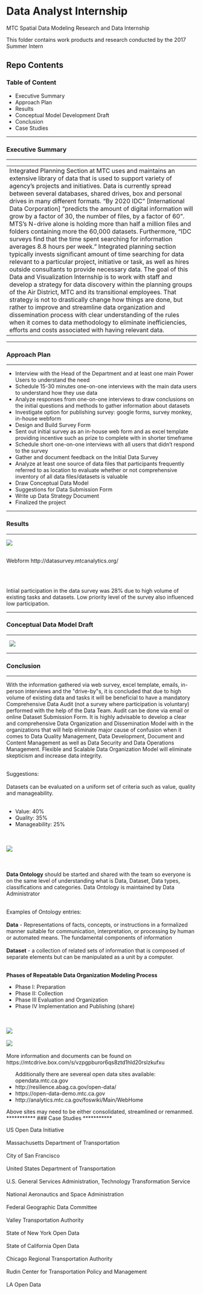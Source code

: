 # Data Analyst Internship
 MTC Spatial Data Modeling Research and Data Internship  

This folder contains work products and research conducted by the 2017 Summer Intern  

## Repo Contents   

### Table of Content
 <ul>
 <li>Executive Summary</li>
 <li>Approach Plan</li>
 <li>Results</li>
 <li>Conceptual Model Development Draft</li>
 <li>Conclusion</li>
 <li>Case Studies</li>
</ul>

**************
### Executive Summary
**************
<table>
<tr><td>Integrated Planning Section at MTC uses and maintains an extensive library of data that is used to support variety of agency’s projects and initiatives. Data is currently spread between several databases, shared drives, box and personal drives in many different formats.  “By 2020 IDC” [International Data Corporation] “predicts the amount of digital information will grow by a factor of 30, the number of files, by a factor of 60”. MTS’s N-drive alone is holding more than half a million files and folders containing more the 60,000 datasets. Furthermore, “IDC surveys find that the time spent searching for information averages 8.8 hours per week.” Integrated planning section typically invests significant amount of time searching for data relevant to a particular project, initiative or task, as well as hires outside consultants to provide necessary data. The goal of this Data and Visualization Internship is to work with staff and develop a strategy for data discovery within the planning groups of the Air District, MTC and its transitional employees. That strategy is not to drastically change how things are done, but rather to improve and streamline data organization and dissemination process with clear understanding of the rules when it comes to data methodology to eliminate inefficiencies, efforts and costs associated with having relevant data.</td></tr></table>

***********
### Approach Plan
***********
<ul>
<li>Interview with the Head of the Department and at least one main Power Users to understand the need</li> 
<li>Schedule 15-30 minutes one-on-one interviews with the main data users to understand how they use data</li> 
<li>Analyze responses from one-on-one interviews to draw conclusions on the initial questions and methods to gather information about datasets</li> 
<li>Investigate option for publishing survey: google forms, survey monkey, in-house webform</li>
<li>Design and Build Survey Form</li>
<li>Sent out initial survey as an in-house web form and as excel template providing incentive such as prize to complete with in shorter timeframe</li>
<li>Schedule short one-on-one interviews with all users that didn’t respond to the survey</li> 
<li>Gather and document feedback on the Initial Data Survey</li> 
<li>Analyze at least one source of data files that participants frequently referred to as location to evaluate whether or not comprehensive inventory of all data files/datasets is valuable</li>
<li>Draw Conceptual Data Model </li>
<li>Suggestions for Data Submission Form</li>
<li>Write up Data Strategy Document</li>
<li>Finalized the project</li>
</ul>




***********
### Results
***********
<img src="Dataset Mind Map.png"></img><br></br>

<p> Webform http://datasurvey.mtcanalytics.org/</p><br></br>
<p>Intiial participation in the data survey was 28% due to high volume of existing tasks and datasets. Low priority level of the survey also influenced low participation. 

***********
### Conceptual Data Model Draft
***********
  
 <img src="HighLevelConceptualModel.png"></img>

***********
### Conclusion
***********
With the information gathered via web survey, excel template, emails, in-person interviews and the "drive-by"s, it is concluded that due to high volume of existing data and tasks it will be beneficial to have a mandatory Comprehensive Data Audit (not a survey where participation is voluntary) performed with the help of the Data Team. Audit can be done via email or online Dataset Submission Form. It is highly advisable to develop a clear and comprehensive Data Organization and Dissemination Model with in the organizations that will help eliminate major cause of confusion when it comes to Data Quality Management, Data Development, Document and Content Management as well as Data Security and Data Operations Management. Flexible and Scalable Data Organization Model will eliminate skepticism and increase data integrity.<br></br>

Suggestions:<br></br>
Datasets can be evaluated on a uniform set of criteria such as value, quality and manageability. <br></br>
 <ul>
 <li> Value: 40%</li>
 <li>Quality: 35%</li>
 <li>Manageability: 25%</li>
 </ul>
 <br></br>
 <img src="DatasetAssessmentMetrics.png"></img> <br></br>
 <br></br>
<b>Data Ontology</b> should be started and shared with the team so everyone is on the same level of understanding what is Data, Dataset, Data types, classifications and categories. Data Ontology is maintained by Data Administrator<br></br>

 Examples of Ontology entries:<br></br>
  <b>Data</b> - Representations of facts, concepts, or instructions in a formalized manner suitable for communication, interpretation, or processing by human or automated means. The fundamental components of information <br></br>
  <b>Dataset</b> - a collection of related sets of information that is composed of separate elements but can be manipulated as a unit by a computer.<br></br>


 <b>Phases of Repeatable Data Organization Modeling Process</b>
 <ul>
 <li>Phase I: Preparation</li>
 <li>Phase II: Collection</li>
 <li>Phase III Evaluation and Organization</li>
 <li>Phase IV Implementation and Publishing (share)</li>
 </ul>
 <br></br>
 <img src="Phases of Data Organization Modeling.png"></img>
 <br></br>
  <img src="BAM Data Organization Model Diagram.png"></img><br></br>
More information and documents can be found on https://mtcdrive.box.com/s/vzpgpburor6qs8ztd1hld20rslzkufxu
<ul>Additionally there are severeal open data sites available:
opendata.mtc.ca.gov
<li>http://resilience.abag.ca.gov/open-data/</li>
<li>https://open-data-demo.mtc.ca.gov</li>
<li>http://analytics.mtc.ca.gov/foswiki/Main/WebHome</li>
</ul>
Above sites may need to be either consolidated, streamlined or remanmed.
***********
### Case Studies
***********

US Open Data Initiative<br></br>
Massachusetts Department of Transportation<br></br>
City of San Francisco<br></br>
United States Department of Transportation<br></br>
U.S. General Services Administration, Technology Transformation Service<br></br>
National Aeronautics and Space Administration<br></br>
Federal Geographic Data Committee<br></br>
Valley Transportation Authority<br></br>
State of New York Open Data<br></br>
State of California Open Data<br></br>
Chicago Regional Transportation Authority<br></br>
Rudin Center for Transportation Policy and Management<br></br>
LA Open Data<br></br>
